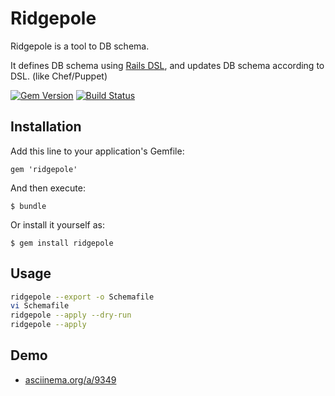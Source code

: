 # Ridgepole

Ridgepole is a tool to DB schema.

It defines DB schema using [Rails DSL](http://guides.rubyonrails.org/migrations.html#types-of-schema-dumps), and updates DB schema according to DSL.
(like Chef/Puppet)

[![Gem Version](https://badge.fury.io/rb/ridgepole.png)](http://badge.fury.io/rb/ridgepole)
[![Build Status](https://drone.io/bitbucket.org/winebarrel/ridgepole/status.png)](https://drone.io/bitbucket.org/winebarrel/ridgepole/latest)

## Installation

Add this line to your application's Gemfile:

    gem 'ridgepole'

And then execute:

    $ bundle

Or install it yourself as:

    $ gem install ridgepole

## Usage

```sh
ridgepole --export -o Schemafile
vi Schemafile
ridgepole --apply --dry-run
ridgepole --apply
```

## Demo

* [asciinema.org/a/9349](https://asciinema.org/a/9349)
